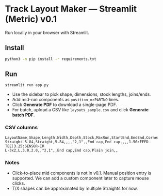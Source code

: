# Track Layout Maker — Streamlit (Metric) v0.1

Run locally in your browser with Streamlit.

## Install
```bash
python3 -m pip install -r requirements.txt
```

## Run
```bash
streamlit run app.py
```

- Use the sidebar to pick shape, dimensions, stock lengths, joins/ends.
- Add mid-run components as `position_m:PARTNO` lines.
- Click **Generate PDF** to download a single-page PDF.
- For batch, upload a CSV like `layouts_sample.csv` and click **Generate batch PDF**.

### CSV columns
```
LayoutName,Shape,Length,Width,Depth,Stock,MaxRun,StartEnd,EndEnd,Corner1,Corner2,Corner3,MidComponents
Straight-5.84,Straight,5.84,,,,"2,1",,End cap,End cap,,,,1.50:FEED-TEE|3.25:SENSOR-IR
L-3x2,L,3.0,2.0,,"2,1",,End cap,End cap,Plain join,,
```

### Notes
- Click-to-place mid components is not in v0.1. Manual position entry is supported. We can add a custom component later to capture mouse clicks.
- T/X shapes can be approximated by multiple Straights for now.
